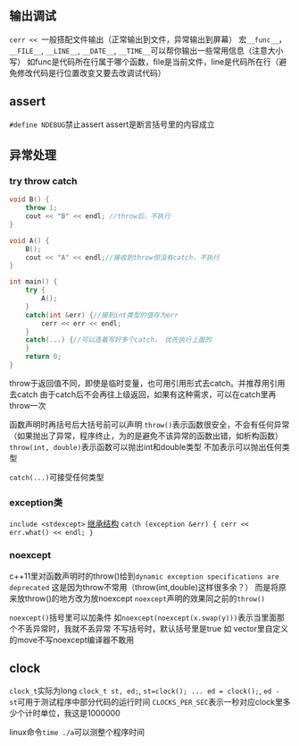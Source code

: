## 输出调试
`cerr << `一般搭配文件输出（正常输出到文件，异常输出到屏幕）
宏`__func__`，`__FILE__`, `__LINE__`, `__DATE__`, `__TIME__`可以帮你输出一些常用信息（注意大小写）
如func是代码所在行属于哪个函数，file是当前文件，line是代码所在行（避免修改代码是行位置改变又要去改调试代码）

## assert
`#define NDEBUG`禁止assert
assert是断言括号里的内容成立

## 异常处理
### try throw catch
```c++
void B() {
	throw 1;
	cout << "B" << endl; //throw后，不执行
}

void A() {
	B();
	cout << "A" << endl;//接收到throw但没有catch，不执行
}

int main() {
	try {
		A();
	}
	catch(int &err) {//接到int类型的值存为err
		cerr << err << endl;
	}
	catch(...) {//可以连着写好多个catch， 优先执行上面的
	}
	return 0;
}
```
throw于返回值不同，即使是临时变量，也可用引用形式去catch。并推荐用引用去catch
由于catch后不会再往上级返回，如果有这种需求，可以在catch里再throw一次

函数声明时再括号后大括号前可以声明
`throw()`表示函数很安全，不会有任何异常（如果抛出了异常，程序终止，为的是避免不该异常的函数出错，如析构函数）
`throw(int, double)`表示函数可以抛出int和double类型
不加表示可以抛出任何类型

`catch(...)`可接受任何类型

### exception类
`include <stdexcept>`
[继承结构](https://blog.csdn.net/qq_37968132/article/details/82431775)
`catch (exception &err) { cerr << err.what() << endl; }`

### noexcept
c++11里对函数声明时的throw()给到`dynamic exception specifications are deprecated`
这是因为throw不常用（throw(int,double)这样很多余？）
而是将原来放throw()的地方改为放noexcept
`noexcept`声明的效果同之前的`throw()`

`noexcept()`括号里可以加条件
如`noexcept(noexcept(x.swap(y)))`表示当里面那个不丢异常时，我就不丢异常
不写括号时，默认括号里是true
如 vector里自定义的move不写noexcept编译器不敢用

## clock
`clock_t`实际为long
`clock_t st, ed;`, `st=clock(); ... ed = clock();`, `ed - st`可用于测试程序中部分代码的运行时间
`CLOCKS_PER_SEC`表示一秒对应clock里多少个计时单位，我这是1000000

linux命令`time ./a`可以测整个程序时间